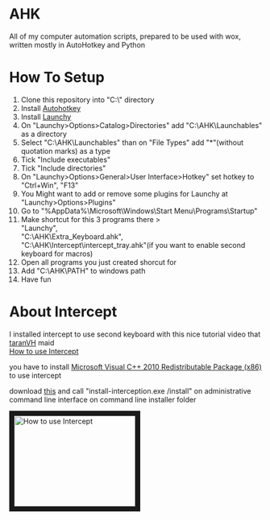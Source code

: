 # AHK
All of my computer automation scripts, prepared to be used with wox, written mostly in AutoHotkey and Python


# How To Setup
1. Clone this repository into "C:\\" directory
2. Install [Autohotkey](https://www.autohotkey.com/download/)
3. Install [Launchy](https://www.launchy.net/download.php)
4. On "Launchy>Options>Catalog>Directories" add "C:\AHK\Launchables" as a directory
5. Select "C:\AHK\Launchables" than on "File Types" add "*"(without quotation marks) as a type
6. Tick "Include executables"
7. Tick "Include directories"
8. On "Launchy>Options>General>User Interface>Hotkey" set hotkey to "Ctrl+Win", "F13"
9. You Might want to add or remove some plugins for Launchy at "Launchy>Options>Plugins"  
10. Go to "%AppData%\Microsoft\Windows\Start Menu\Programs\Startup"
11. Make shortcut for this 3 programs there >  
  "Launchy",  
  "C:\AHK\Extra_Keyboard.ahk",  
  "C:\AHK\Intercept\intercept_tray.ahk"(if you want to enable second keyboard for macros)  
12. Open all programs you just created shorcut for
13. Add "C:\AHK\PATH" to windows path
14. Have fun


# About Intercept
I installed intercept to use second keyboard with this nice tutorial video that [taranVH](https://github.com/TaranVH/2nd-keyboard) maid  
[How to use Intercept](https://www.youtube.com/watch?v=y3e_ri-vOIo)

you have to install [Microsoft Visual C++ 2010 Redistributable Package (x86)](https://www.microsoft.com/en-us/download/details.aspx?id=5555) to use intercept

download [this](https://github.com/oblitum/interception/releases/tag/v1.0.1) and call "install-interception.exe /install" on administrative command line interface on command line installer folder

<a href="http://www.youtube.com/watch?feature=player_embedded&v=y3e_ri-vOIo
" target="_blank"><img src="http://img.youtube.com/vi/y3e_ri-vOIo/0.jpg" 
alt="How to use Intercept" width="240" height="180" border="10" /></a>


